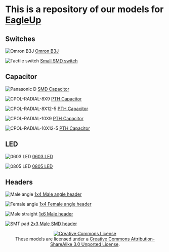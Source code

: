 This is a repository of our models for [EagleUp](http://eagleup.wordpress.com/)
==============================================


Switches
--------

![Omron B3J](/akafugu/eagleup_models/raw/master/switches/B3J.png)
[Omron B3J](/akafugu/eagleup_models/raw/master/switches/B3J.skp)

![Tactile switch](/akafugu/eagleup_models/raw/master/switches/TACTILE_SWITCH_SMD.png)
[Small SMD switch](/akafugu/eagleup_models/raw/master/switches/TACTILE_SWITCH_SMD.skp)

Capacitor
---------

![Panasonic D](/akafugu/eagleup_models/raw/master/passive/capacitors/SMD/PANASONIC_D.png)
[SMD Capacitor](/akafugu/eagleup_models/raw/master/passive/capacitors/SMD/PANASONIC_D.skp)

![CPOL-RADIAL-8X9](/akafugu/eagleup_models/raw/master/passive/capacitors/PTH/CPOL-RADIAL-8X9.png)
[PTH Capacitor](/akafugu/eagleup_models/raw/master/passive/capacitors/PTH/CPOL-RADIAL-8X9.skp)

![CPOL-RADIAL-8X12-5](/akafugu/eagleup_models/raw/master/passive/capacitors/PTH/CPOL-RADIAL-8x12-5.png)
[PTH Capacitor](/akafugu/eagleup_models/raw/master/passive/capacitors/PTH/CPOL-RADIAL-8x12-5.skp)

![CPOL-RADIAL-10X9](/akafugu/eagleup_models/raw/master/passive/capacitors/PTH/CPOL-RADIAL-10X9.png)
[PTH Capacitor](/akafugu/eagleup_models/raw/master/passive/capacitors/PTH/CPOL-RADIAL-10X9.skp)

![CPOL-RADIAL-10X12-5](/akafugu/eagleup_models/raw/master/passive/capacitors/PTH/CPOL-RADIAL-10X12-5.png)
[PTH Capacitor](/akafugu/eagleup_models/raw/master/passive/capacitors/PTH/CPOL-RADIAL-10X12-5.skp)


LED
---

![0603 LED](/akafugu/eagleup_models/raw/master/LED/SMD/LED-0603.jpg)
[0603 LED](/akafugu/eagleup_models/raw/master/LED/SMD/LED-0603.skp)

![0805 LED](/akafugu/eagleup_models/raw/master/LED/SMD/LED-0805.jpg)
[0805 LED](/akafugu/eagleup_models/raw/master/LED/SMD/LED-0805.skp)

Headers
-------

![Male angle](/akafugu/eagleup_models/raw/master/headers/1X04-ANGLE.png)
[1x4 Male angle header](/akafugu/eagleup_models/raw/master/headers/1X04-ANGLE.skp)

![Female angle](/akafugu/eagleup_models/raw/master/headers/1X04-ANGLE-FEMALE.png)
[1x4 Female angle header](/akafugu/eagleup_models/raw/master/headers/1X04-ANGLE-FEMALE.skp)

![Male straight](/akafugu/eagleup_models/raw/master/headers/1X06-UNPOLARIZED.jpg)
[1x6 Male header](/akafugu/eagleup_models/raw/master/headers/1X06-UNPOLARIZED.skp)

![SMT pad](/akafugu/eagleup_models/raw/master/headers/2X03-SMT-WIDEPADS.jpg)
[2x3 Male SMD header](/akafugu/eagleup_models/raw/master/headers/2X03-SMT-WIDEPADS.skp)

<center>
<a rel="license" href="http://creativecommons.org/licenses/by-sa/3.0/"><img alt="Creative Commons License" style="border-width:0" src="http://i.creativecommons.org/l/by-sa/3.0/88x31.png" /></a><br />These models are licensed under a <a rel="license" href="http://creativecommons.org/licenses/by-sa/3.0/">Creative Commons Attribution-ShareAlike 3.0 Unported License</a>.
</center>

